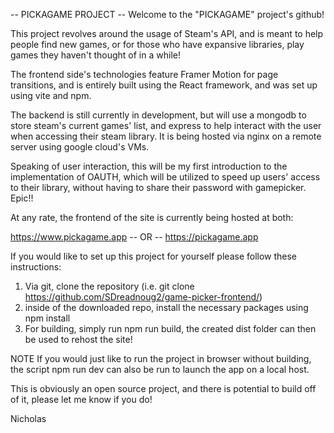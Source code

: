 -- PICKAGAME PROJECT --
Welcome to the "PICKAGAME" project's github!

This project revolves around the usage of Steam's API, and is meant to help people find new games,
or for those who have expansive libraries, play games they haven't thought of in a while!

The frontend side's technologies feature Framer Motion for page transitions, and is entirely built
using the React framework, and was set up using vite and npm.

The backend is still currently in development, but will use a mongodb to store steam's current games' list,
and express to help interact with the user when accessing their steam library.
It is being hosted via nginx on a remote server using google cloud's VMs.

Speaking of user interaction, this will be my first introduction to the implementation of OAUTH, which will be utilized
to speed up users' access to their library, without having to share their password with gamepicker. Epic!!

At any rate, the frontend of the site is currently being hosted at both:

https://www.pickagame.app
-- OR --
https://pickagame.app

If you would like to set up this project for yourself please follow these instructions:

1. Via git, clone the repository (i.e. git clone https://github.com/SDreadnoug2/game-picker-frontend/)
2. inside of the downloaded repo, install the necessary packages using npm install
3. For building, simply run npm run build, the created dist folder can then be used to rehost the site!

NOTE
If you would just like to run the project in browser without building, the script npm run dev
can also be run to launch the app on a local host.

This is obviously an open source project, and there is potential to build off of it, please let me know
if you do!

Nicholas
